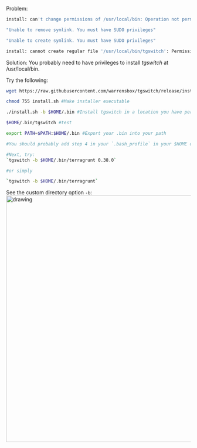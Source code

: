 
Problem:
```sh
install: can't change permissions of /usr/local/bin: Operation not permitted
```

```sh
"Unable to remove symlink. You must have SUDO privileges"
```

```sh
"Unable to create symlink. You must have SUDO privileges"
```

```sh
install: cannot create regular file '/usr/local/bin/tgswitch': Permission denied
```

Solution: You probably need to have privileges to install *tgswitch* at /usr/local/bin.

Try the following:

```sh
wget https://raw.githubusercontent.com/warrensbox/tgswitch/release/install.sh  #Get the installer on to your machine:

chmod 755 install.sh #Make installer executable

./install.sh -b $HOME/.bin #Install tgswitch in a location you have permission:

$HOME/.bin/tgswitch #test

export PATH=$PATH:$HOME/.bin #Export your .bin into your path

#You should probably add step 4 in your `.bash_profile` in your $HOME directory.

#Next, try:
`tgswitch -b $HOME/.bin/terragrunt 0.38.0` 

#or simply 

`tgswitch -b $HOME/.bin/terragrunt`


```

See the custom directory option `-b`:    
<img src="https://s3.us-east-2.amazonaws.com/kepler-images/warrensbox/tgswitch/tgswitch_v5.gif" alt="drawing" style="width: 670px;"/>    

